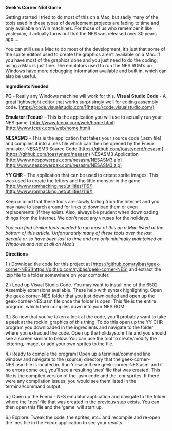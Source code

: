 **Geek's Corner NES Game**

Getting started I tried to do most of this on a Mac, but sadly many of the tools used in these types of development projects are fading to time and only available on Win machines. For those of us who remember it like yesterday, it actually turns out that the NES was released over 30 years ago....

You can still use a Mac to do most of the development, it’s just that some of the sprite editors used to create the graphics aren’t available on a Mac. If you have most of the graphics done and you just need to do the coding, using a Mac is just fine. The emulators used to run the NES ROM’s on Windows have more debugging information available and built in, which can also be useful.

**Ingredients Needed**

**PC** - Really any Windows machine will work for this.
**Visual Studio Code** - A great lightweight editor that works surprisingly well for editing assembly code.
        [https://code.visualstudio.com/](https://code.visualstudio.com/)

**Emulator (Fceux)** - This is the application you will use to actually run your NES game.
        [http://www.fceux.com/web/home.html](http://www.fceux.com/web/home.html)

**NESASM3** - This is the application that takes your source code (.asm file) and compiles it into a .nes file which can then be opened by the Fceux emulator. 
    NESASM3 Source Code [https://github.com/toastynerd/nesasm](https://github.com/toastynerd/nesasm)
    NESASM3 Application [http://www.nespowerpak.com/nesasm/NESASM3.zip](http://www.nespowerpak.com/nesasm/NESASM3.zip)

**YY CHR** - The application that can be used to create sprite images. This was used to create the letters and the little monster in the game.
    [http://www.romhacking.net/utilities/119/](http://www.romhacking.net/utilities/119/)

Keep in mind that these tools are slowly fading from the Internet and you may have to search around for links to download them or even replacements (if they exist). Also, always be prudent when downloading things from the Internet. We don't need any viruses for the holidays.

_You can find similar tools needed to run most of this on a Mac listed at the bottom of this article. Unfortunately many of these tools over the last decade or so have been lost to time and are only minimally maintained on Windows and not at all on Mac’s._

**Directions**

1.) Download the code for this project at [https://github.com/ryibas/geek-corner-NES](https://github.com/ryibas/geek-corner-NES) and extract the .zip file to a folder somewhere on your computer.

2.) Load up Visual Studio Code. You may want to install one of the 6502 Assembly extensions available. These help with syntax highlighting. Open the geek-corner-NES folder that you just downloaded and open up the geek-corner-NES.asm file once the folder is open. This file is the entire program, which then compiles down into your NES ROM.

3.) So now that you've taken a look at the code, you'll probably want to take a peek at the rockin' graphics of this thing. To do this open up the YY CHR program you downloaded in the ingredients and navigate to the folder where you extracted the code. Open up the holidays.chr file and you should see a screen similar to below. You can use the tool to create/modify the lettering, image, or add your own sprites to the file.

4.) Ready to compile the program! Open up a terminal/command line window and navigate to the (source) directory that the geek-corner-NES.asm file is located in. Run ‘nesasm3.exe geek-corner-NES.asm’ and if no errors come out, you’ll see a resulting ‘.nes’ file that was created. This file is the compiled version of the .asm code and the .chr sprites. If there were any compilation issues, you would see them listed in the terminal/command output.

5.) Open up the Fceux - NES emulator application and navigate to the folder where the ‘.nes’ file that was created in the previous step exists. You can then open this file and the ‘game’ will start up. 

6.) Explore. Tweak the code, the sprites, etc.. and recompile and re-open the .nes file in the Fceux application to see your results. 